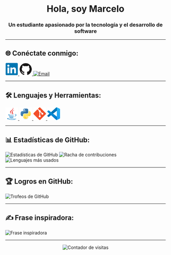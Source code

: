 <h1 align="center">Hola, soy Marcelo</h1>
<h3 align="center">Un estudiante apasionado por la tecnología y el desarrollo de software</h3>

---

<h2 align="left">🌐 Conéctate conmigo:</h2>
<p align="left">
  <a href="https://www.linkedin.com/in/riveramarcelo288" target="_blank" rel="noreferrer">
    <img src="https://raw.githubusercontent.com/devicons/devicon/master/icons/linkedin/linkedin-original.svg" alt="LinkedIn" width="40" height="40"/>
  </a>
  <a href="https://github.com/marceloriv" target="_blank" rel="noreferrer">
    <img src="https://raw.githubusercontent.com/devicons/devicon/master/icons/github/github-original.svg" alt="GitHub" width="40" height="40"/>
  </a>
  <a href="mailto:ma.riveracontreras@duocuc.cl" target="_blank" rel="noreferrer">
    <img src="https://img.icons8.com/fluency/48/000000/gmail-new.png" alt="Email" width="40" height="40"/>
  </a>
</p>

---

<h2 align="left">🛠️ Lenguajes y Herramientas:</h2>
<p align="left">
  <a href="https://www.java.com" target="_blank" rel="noreferrer">
    <img src="https://raw.githubusercontent.com/devicons/devicon/master/icons/java/java-original.svg" alt="Java" width="40" height="40"/>
  </a>
  <a href="https://www.python.org" target="_blank" rel="noreferrer">
    <img src="https://raw.githubusercontent.com/devicons/devicon/master/icons/python/python-original.svg" alt="Python" width="40" height="40"/>
  </a>
  <a href="https://git-scm.com/" target="_blank" rel="noreferrer">
    <img src="https://raw.githubusercontent.com/devicons/devicon/master/icons/git/git-original.svg" alt="Git" width="40" height="40"/>
  </a>
  <a href="https://code.visualstudio.com/" target="_blank" rel="noreferrer">
    <img src="https://raw.githubusercontent.com/devicons/devicon/master/icons/vscode/vscode-original.svg" alt="VS Code" width="40" height="40"/>
  </a>
</p>

---

<h2 align="left">📊 Estadísticas de GitHub:</h2>
<p align="left">
  <img src="https://github-readme-stats.vercel.app/api?username=marceloriv&theme=dark&hide_border=false&include_all_commits=false&count_private=false" alt="Estadísticas de GitHub" />
  <img src="https://nirzak-streak-stats.vercel.app/?user=marceloriv&theme=dark&hide_border=false" alt="Racha de contribuciones" />

  <img src="https://github-readme-stats.vercel.app/api/top-langs/?username=marceloriv&theme=dark&hide_border=false&include_all_commits=false&count_private=false&layout=compact" alt="Lenguajes más usados" />
</p>

---

<h2 align="left">🏆 Logros en GitHub:</h2>
<p align="left">
  <img src="https://github-profile-trophy.vercel.app/?username=marceloriv&theme=monokai&no-frame=true&no-bg=true&margin-w=4" alt="Trofeos de GitHub" />
</p>

---

<h2 align="left">✍️ Frase inspiradora:</h2>
<p align="left">
  <img src="https://quotes-github-readme.vercel.app/api?type=horizontal&theme=radical" alt="Frase inspiradora" />
</p>

---

<p align="center">
  <img src="https://komarev.com/ghpvc/?username=marceloriv&color=blue" alt="Contador de visitas" />
</p>
